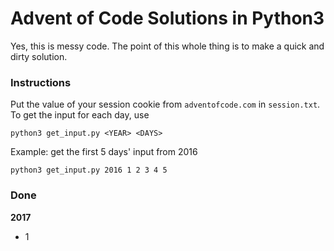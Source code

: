 # Advent of Code Solutions in Python3

Yes, this is messy code. The point of this whole thing is to make
a quick and dirty solution.

### Instructions

Put the value of your session cookie from `adventofcode.com` in `session.txt`.
To get the input for each day, use 

```
python3 get_input.py <YEAR> <DAYS>
```

Example: get the first 5 days' input from 2016

```
python3 get_input.py 2016 1 2 3 4 5
```

### Done

**2017**

- 1

